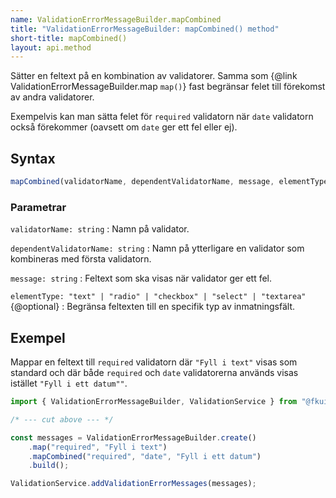 ```yaml
---
name: ValidationErrorMessageBuilder.mapCombined
title: "ValidationErrorMessageBuilder: mapCombined() method"
short-title: mapCombined()
layout: api.method
---
```


Sätter en feltext på en kombination av validatorer.
Samma som {@link ValidationErrorMessageBuilder.map `map()`} fast begränsar felet till förekomst av andra validatorer.

Exempelvis kan man sätta felet för `required` validatorn när `date` validatorn också förekommer (oavsett om `date` ger ett fel eller ej).

## Syntax

```ts nocompile nolint
mapCombined(validatorName, dependentValidatorName, message, elementType);
```

### Parametrar

`validatorName: string`
: Namn på validator.

`dependentValidatorName: string`
: Namn på ytterligare en validator som kombineras med första validatorn.

`message: string`
: Feltext som ska visas när validator ger ett fel.

`elementType: "text" | "radio" | "checkbox" | "select" | "textarea"` {@optional}
: Begränsa feltexten till en specifik typ av inmatningsfält.

## Exempel

Mappar en feltext till `required` validatorn där `"Fyll i text"` visas som standard och där både `required` och `date` validatorerna används visas istället `"Fyll i ett datum""`.

```ts
import { ValidationErrorMessageBuilder, ValidationService } from "@fkui/logic";

/* --- cut above --- */

const messages = ValidationErrorMessageBuilder.create()
    .map("required", "Fyll i text")
    .mapCombined("required", "date", "Fyll i ett datum")
    .build();

ValidationService.addValidationErrorMessages(messages);
```
